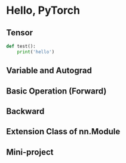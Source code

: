 # Hello, PyTorch

## Tensor

```python
def test():
    print('hello')
```

## Variable and Autograd

## Basic Operation (Forward)

## Backward

## Extension Class of nn.Module

## Mini-project